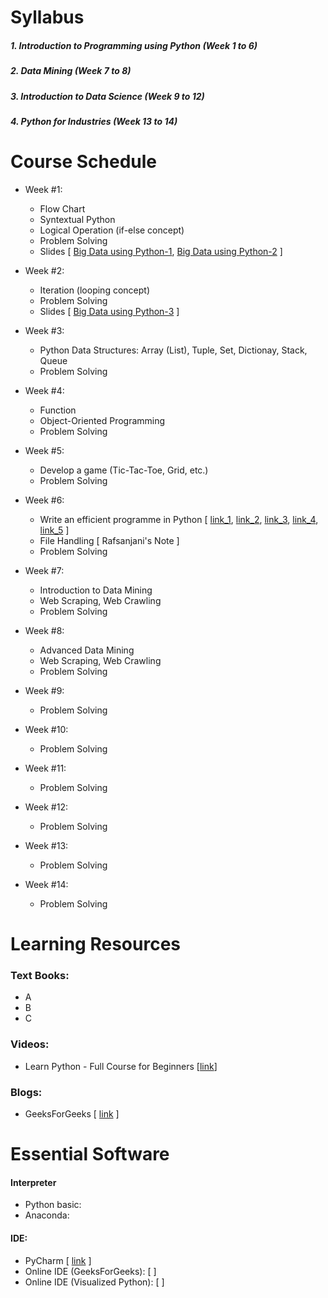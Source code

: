 # Syllabus
##### 1. Introduction to Programming using Python (Week 1 to 6)
##### 2. Data Mining (Week 7 to 8)
##### 3. Introduction to Data Science (Week 9 to 12)
##### 4. Python for Industries (Week 13 to 14)

# Course Schedule
  - Week #1:
    - Flow Chart
    - Syntextual Python
    - Logical Operation (if-else concept)
    - Problem Solving
    - Slides [ [Big Data using Python-1](https://github.com/mrzResearchArena/Big-Data-using-Python/blob/master/Big%20Data%20with%20Python-1.pdf), [Big Data using Python-2](https://github.com/mrzResearchArena/Big-Data-using-Python/blob/master/Big%20Data%20with%20Python-2.pdf) ]
    
  - Week #2:
    - Iteration (looping concept)
    - Problem Solving
    - Slides [ [Big Data using Python-3](https://github.com/mrzResearchArena/Big-Data-using-Python/blob/master/Big%20Data%20with%20Python-3.pdf) ]
    
  - Week #3:
    - Python Data Structures: Array (List), Tuple, Set, Dictionay, Stack, Queue
    - Problem Solving
    
  - Week #4:
    - Function
    - Object-Oriented Programming 
    - Problem Solving
  
  - Week #5:
    - Develop a game (Tic-Tac-Toe, Grid, etc.)
    - Problem Solving
    
  - Week #6:
    - Write an efficient programme in Python [ [link_1](https://www.youtube.com/watch?v=YjHsOrOOSuI), [link_2](https://www.youtube.com/watch?v=OSGv2VnC0go), [link_3](https://studylib.net/doc/11685039/python-idioms-safe-hammad-python-northwest-16), [link_4](https://docs.python-guide.org/writing/style/), [link_5](https://sahandsaba.com/thirty-python-language-features-and-tricks-you-may-not-know.html) ]
    - File Handling [ Rafsanjani's Note ]
    - Problem Solving
  
  - Week #7:
    - Introduction to Data Mining
    - Web Scraping, Web Crawling
    - Problem Solving
    
  - Week #8:
    - Advanced Data Mining
    - Web Scraping, Web Crawling
    - Problem Solving
     
  - Week #9:
    - Problem Solving
    
  - Week #10:
    - Problem Solving
    
  - Week #11:
    - Problem Solving
    
  - Week #12:
    - Problem Solving
    
  - Week #13:
    - Problem Solving
  
  - Week #14:
    - Problem Solving

# Learning Resources

### Text Books:
- A
- B
- C

### Videos:
- Learn Python - Full Course for Beginners [[link](https://www.youtube.com/watch?v=rfscVS0vtbw&feature=youtu.be)]

### Blogs:
- GeeksForGeeks [ [link](https://www.geeksforgeeks.org/python-programming-language) ]

# Essential Software
#### Interpreter
- Python basic:
- Anaconda: 
#### IDE:
- PyCharm [ [link](https://www.jetbrains.com/pycharm/download/#section=windows) ]
- Online IDE (GeeksForGeeks): [ []() ]
- Online IDE (Visualized Python): [ []() ]
